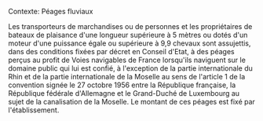 Contexte: Péages fluviaux

Les transporteurs de marchandises ou de personnes et les propriétaires de bateaux de plaisance d'une longueur supérieure à 5 mètres ou dotés d'un moteur d'une puissance égale ou supérieure à 9,9 chevaux sont assujettis, dans des conditions fixées par décret en Conseil d'Etat, à des péages perçus au profit de Voies navigables de France lorsqu'ils naviguent sur le domaine public qui lui est confié, à l'exception de la partie internationale du Rhin et de la partie internationale de la Moselle au sens de l'article 1 de la convention signée le 27 octobre 1956 entre la République française, la République fédérale d'Allemagne et le Grand-Duché de Luxembourg au sujet de la canalisation de la Moselle. Le montant de ces péages est fixé par l'établissement.